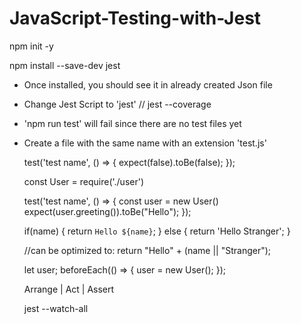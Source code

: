 # JavaScript-Testing-with-Jest

npm init -y

npm install --save-dev jest

- Once installed, you should see it in already created Json file
- Change Jest Script to 'jest' // jest --coverage
- 'npm run test' will fail since there are no test files yet
- Create a file with the same name with an extension 'test.js'

    test('test name', () => {
      expect(false).toBe(false);
    });


    const User = require('./user')

    test('test name', () => {
      const user = new User()
      expect(user.greeting()).toBe("Hello");
    });



    if(name) {
      return `Hello ${name}`;
    } else {
      return 'Hello Stranger';
    }

    //can be optimized to:
    return "Hello" + (name || "Stranger");

    let user;
    beforeEach(() => {
      user = new User();
    });

    Arrange | Act | Assert
    
    jest --watch-all 